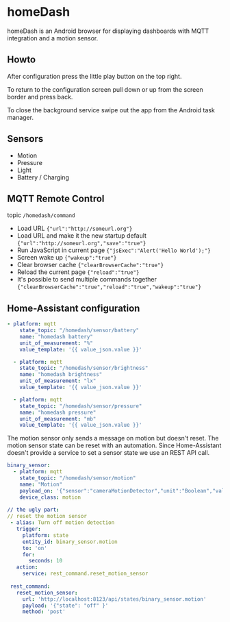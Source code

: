 # homeDash
homeDash is an Android browser for displaying dashboards with MQTT integration 
and a motion sensor.

## Howto
After configuration press the little play button on the top right.

To return to the configuration screen pull down or up from the screen border and press back.

To close the background service swipe out the app from the Android task manager.


## Sensors
* Motion
* Pressure
* Light
* Battery / Charging

## MQTT Remote Control
topic `/homedash/command`

* Load URL
 `{"url":"http://someurl.org"}`
* Load URL and make it the new startup default
 `{"url":"http://someurl.org","save":"true"}`
* Run JavaScript in current page
`{"jsExec":"Alert('Hello World');"}`
* Screen wake up 
`{"wakeup":"true"}`
* Clear browser cache
`{"clearBrowserCache":"true"}`
* Reload the current page
`{"reload":"true"}`
* It's possible to send multiple commands together
`{"clearBrowserCache":"true","reload":"true","wakeup":"true"}`

## Home-Assistant configuration
```YAML
- platform: mqtt
    state_topic: "/homedash/sensor/battery"
    name: "homedash battery"
    unit_of_measurement: "%"
    value_template: '{{ value_json.value }}'

  - platform: mqtt
    state_topic: "/homedash/sensor/brightness"
    name: "homedash brightness"
    unit_of_measurement: "lx"
    value_template: '{{ value_json.value }}'

  - platform: mqtt
    state_topic: "/homedash/sensor/pressure"
    name: "homedash pressure"
    unit_of_measurement: "mb"
    value_template: '{{ value_json.value }}'

```

The motion sensor only sends a message on motion but doesn't reset. 
The motion sensor state can be reset with an automation. Since Home-Assistant doesn't 
provide a service to set a sensor state we use an REST API call.
```YAML
binary_sensor:
  - platform: mqtt
    state_topic: "/homedash/sensor/motion"
    name: "Motion"
    payload_on: '{"sensor":"cameraMotionDetector","unit":"Boolean","value":"true"}'
    device_class: motion
 
// the ugly part: 
// reset the motion sensor
 - alias: Turn off motion detection
   trigger:
     platform: state
     entity_id: binary_sensor.motion
     to: 'on'
     for:
       seconds: 10
   action:
     service: rest_command.reset_motion_sensor
 
 rest_command:
   reset_motion_sensor:
     url: 'http://localhost:8123/api/states/binary_sensor.motion'
     payload: '{"state": "off" }'
     method: 'post'
```
